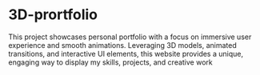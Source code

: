 # 3D-prortfolio
This project showcases personal portfolio with a focus on immersive user experience and smooth animations. Leveraging 3D models, animated transitions, and interactive UI elements, this website provides a unique, engaging way to display my skills, projects, and creative work
